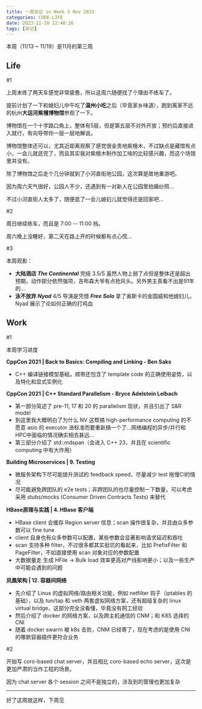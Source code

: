 ```yaml
---
title: 一周杂记 in Week 3 Nov 2023
categories: CODE-LIFE
date: 2023-11-20 22:48:26
tags: [杂记]
---
```

本周（11/13 ~ 11/19）是11月的第三周

## Life

\#1

上周末练了两天车感觉非常疲惫，所以这周六随便找了个理由不练车了。

提前计划了一下和媳妇儿中午吃了**温州小吃**之后（毕竟家乡味道），跑到离家不远的杭州**大运河紫檀博物馆**参观了一下。

博物馆在一个十字路口角上，整体有5层，但是第五层不对外开放；预约后直接进入就行，有向导带你一层一层地解说。

博物馆整体还可以，尤其近距离观察了感觉很金贵地紫檀木，不过缺点是藏馆有点小，一会儿就逛完了，而且其实我对紫檀木制作加工啥的比较感兴趣，而这个场馆里并没有。

除了博物馆之后走个几分钟就到了小河直街地公园，这次算是故地重游吧。

因为周六天气很好，公园人不少，还遇到有一对新人在公园里拍婚纱照...

不过小河直街人太多了，随便逛了一会儿媳妇儿就觉得还是回家吧...

\#2

周日继续练车，而且是 7:00 -- 11:00 档。

周六晚上没睡好，第二天在路上开的时候都有点心慌...

\#3

本周观影：

- **大陆酒店 _The Continental_** 完结 3.5/5 虽然人物上弱了点但是整体还是超出预期，动作部分依然强项，吉布森大爷有点抢风头。另外男主真看不出是91年的…
- **泳不放弃 _Nyad_** 4/5 导演是凭借 **_Free Solo_** 拿了奥斯卡的金国威和他媳妇儿，Nyad 展示了论如何正确的打鸡血

## Work

\#1

本周学习进度

**CppCon 2021 | Back to Basics: Compiling and Linking - Ben Saks**

- C++ 编译链接模型基础，顺带还包含了 template code 的正确使用姿势，以及特化和显式实例化

**CppCon 2021 | C++ Standard Parallelism - Bryce Adelstein Lelbach**

- 第一部分简述了 pre-11, 17 和 20 的 parallelism 现状，并且引出了 S&R model
- 到这里我大概明白了为什么 NV 这帮搞 high-performance computing 的不愿意 asio 的 executor 进标准而要重新搞一个了…网络编程的异步/并行和HPC中面临的情况确实相去甚远…
- 第三部分介绍了 std::mdspan（会进入 C++ 23，并且在 scientific computing 中有大作用）

**Building Microservices | 9. Testing**

- 微服务架构下尽可能提升测试的 feedback speed，尽量减少 test 拖慢CI的情况
- 尽可能避免跨团队的 e2e tests；非跨团队的也尽量控制一下数量，可以考虑采用 stubs/mocks (Consumer Driven Contracts Tests) 来替代

**HBase原理与实践 | 4. HBase 客户端**

- HBase client 会缓存 Region server 信息；scan 操作很复杂，并且由众多参数可以 fine tune
- client 自身也有众多参数可以配置，某些参数会显著影响请求延迟和吞吐
- scan 支持多种 filter，不过很多都其实挺坑的看起来，比如 PrefixFilter 和 PageFilter，不如直接使用 scan 对象对应的参数配置
- 大数据量走 生成 HFile → Bulk load 效率更高对产线影响更小；以及一些生产中可能会遇到的问题

**凤凰架构 | 12. 容器间网络**

- 先介绍了 Linux 的虚拟网络/路由相关功能，例如 netfilter 钩子（iptables 的基础），以及 tun/tap 和 veth 两套虚拟网络方案，还有超级复杂的 linux virtual bridge，这部分完全没看懂，毕竟没有网工经验
- 然后介绍了 docker 的网络方案，以及跨主机通信的 CNM；和 K8S 选择的 CNI
- 随着 docker swarm 被 k8s 击败，CNM 已经寄了，现在考虑的是使用 CNI 的哪款容器插件更符合业务

\#2

开始写 coro-based chat server，并且相比 coro-based echo server，这次是更加严肃的当作工程的场景。

因为 chat server 各个 session 之间不是独立的，涉及到的管理也更加复杂

---

好了这周就这样，下周见
